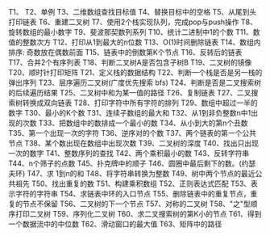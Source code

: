 T1、
T2、单例       [](T2.java)
T3、二维数组查找目标值 [](T3.java)
T4、替换目标中的空格  [](T4.java)
T5、从尾到头打印链表  [](T5.java)
T6、重建二叉树  [](T6.java)
T7、使用2个栈实现队列，完成pop与push操作  [](T7.java)
T8、旋转数组的最小数字  [](T8.java)
T9、斐波那契数列系列    [](T9.java)
T10、统计二进制中1的个数  [](T10.java)
T11、数值的整数次方  [](T11.java)
T12、打印从1到最大的n位数     [](T12.java)
T13、O(1)时间删除链表     [](T13.java)
T14、数组内排序: 奇数放在偶数前面     [](T14.java)
T15、链表中的倒数第K个节点     [](T15.java)
T16、反转后的链表     [](T16.java)
T17、合并2个有序列表     [](T17.java)
T18、判断二叉树A是否包含子树B     [](T18.java)
T19、二叉树的镜像     [](T19.java)
T20、顺时针打印矩阵     [](T20.java)
T21、定义栈的数据结构     [](T21.java)
T22、判断一个栈是否是另一栈的弹出序列     [](T22.java)
T23、层序遍历二叉树(广度优先搜索 bfs)     [](T23.java)
T24、判断是否是二叉搜索树的后续遍历结果     [](T24.java)
T25、二叉树中和为某一值的路径     [](T5.java)
T26、复制链表     [](T26.java)
T27、二叉搜索树转换成双向链表     [](T27.java)
T28、打印字符中所有字符的排列     [](T28.java)
T29、数组中超过一半的数字     [](T29.java)
T30、最小的K个数     [](T30.java)
T31、连续子数组的最大和     [](T31.java)
T32、从1到非负整数n中1出现的次数     [](T32.java)
T33、把数组中的数排成一个最小的数     [](T33.java)
T34、从小到大的第n个丑数     [](T34.java)
T35、第一个出现一次的字符     [](T35.java)
T36、逆序对的个数     [](T36.java)
T37、两个链表的第一个公共节点     [](T37.java)
T38、某个数出现在数组中出现次数     [](T38.java)
T39、二叉树的深度     [](T39.java)
T40、找出只出现一次的数字     [](T40.java)
T41、整数序列的查找     [](T41.java)
T42、两个乘积最小的数     [](T42.java)
T43、反转字符串     [](T43.java)
T44、n个筛子的点数     [](T44.java)
T45、扑克牌中的顺子     [](T45.java)
T46、圆圈中最后剩下的数。(约瑟夫环)     [](T46.java)
T47、求 1到n的和     [](T47.java)
T48、将字符串转换为整数     [](T48.java)
T49、树中两个节点的最近公共祖先     [](T49.java)
T50、找出重复的数     [](T50.java)
T51、构建乘积数组     [](T51.java)
T52、正则表达式匹配     [](T52.java)
T53、表示字符的字符串     [](T53.java)
T54、求链表中环的入口节点     [](T54.java)
T55、删除链表中的重复节点，重复的节点不保留     [](T55.java)
T56、二叉树的下一个节点     [](T56.java)
T57、对称的二叉树     [](T57.java)
T58、"之"型顺序打印二叉树     [](T58.java)
T59、序列化二叉树     [](T59.java)
T60、求二叉搜索树的第K小的节点     [](T60.java)
T61、得到一个数据流中的中位数     [](T61.java)
T62、滑动窗口的最大值     [](T62.java)
T63、矩阵中的路径     [](T63.java)